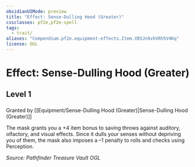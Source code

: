 ```yaml
---
obsidianUIMode: preview
title: "Effect: Sense-Dulling Hood (Greater)"
cssclasses: pf2e,pf2e-spell
tags:
  - trait/
aliases: "Compendium.pf2e.equipment-effects.Item.VDSJn9vhVRh5V4Kq"
license: OGL
---
```

# Effect: Sense-Dulling Hood (Greater)
## Level 1
### 






Granted by [[Equipment/Sense-Dulling Hood (Greater)|Sense-Dulling Hood (Greater)]]

The mask grants you a +4 item bonus to saving throws against auditory, olfactory, and visual effects. Since it dulls your senses without depriving you of them, the mask also imposes a –1 penalty to rolls and checks using Perception.

*Source: Pathfinder Treasure Vault*
*OGL*